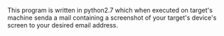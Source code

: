 This program is written in python2.7 which when executed on target's machine senda a mail containing a screenshot of your target's device's screen to your desired email address.
